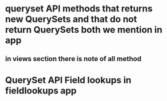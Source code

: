 # queryset API methods that returns new QuerySets and that do not return QuerySets both  we mention in app 
## in views section there is note of all method

# QuerySet API Field lookups in fieldlookups app

